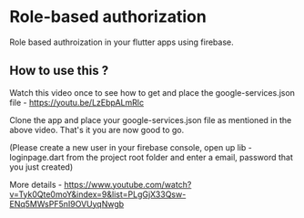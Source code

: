 # Role-based authorization

Role based authroization in your flutter apps using firebase.

## How to use this ?

Watch this video once to see how to get and place the google-services.json file - https://youtu.be/LzEbpALmRlc

Clone the app and place your google-services.json file as mentioned in the above video. That's it you are now good to go.

(Please create a new user in your firebase console, open up lib - loginpage.dart from the project root folder and enter a email, password that you just created)

More details - https://www.youtube.com/watch?v=Tyk0Qte0moY&index=9&list=PLgGjX33Qsw-ENq5MWsPF5nI9OVUyqNwgb

